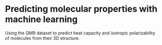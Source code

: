 # Predicting molecular properties with machine learning

Using the QM9 dataset to predict heat capacity and isotropic polarizability of molecules from their 3D structure.